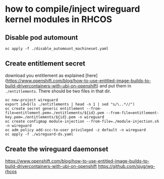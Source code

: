 # how to compile/inject wireguard kernel modules in RHCOS

## Disable pod automount

```shell
oc apply -f ./disable_automount_machineset.yaml
```

## Create entitlement secret

download you entitlement as explained [here] (https://www.openshift.com/blog/how-to-use-entitled-image-builds-to-build-drivercontainers-with-ubi-on-openshift) and put them in `./entitlements`.
There should be two files in that dir.

```shell
oc new-project wireguard
export id=$(ls ./entitlements | head -n 1 | sed "s/\..*//")
oc create secret generic entitlement --from-file=entitlement.pem=./entitlements/${id}.pem --from-file=entitlement-key.pem=./entitlements/${id}.pem -n wireguard
oc create configmap module-injection --from-file=./module-injection.sh -n wireguard
oc adm policy add-scc-to-user privileged -z default -n wireguard
oc apply -f ./wireguard-ds.yaml
```

## Create the wireguard daemonset




https://www.openshift.com/blog/how-to-use-entitled-image-builds-to-build-drivercontainers-with-ubi-on-openshift
https://github.com/sjug/wg-rhcos